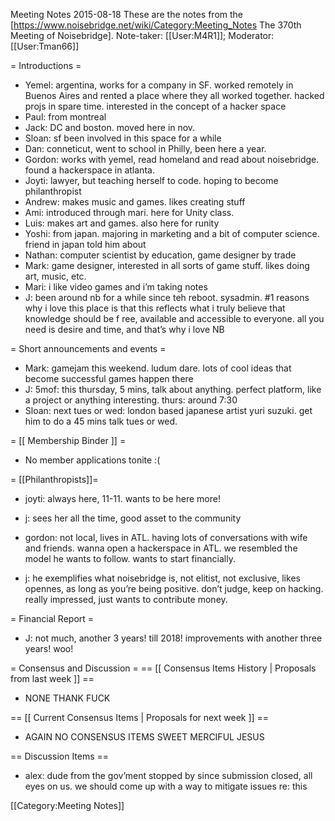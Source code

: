 Meeting Notes 2015-08-18 
 These are the notes from the [https://www.noisebridge.net/wiki/Category:Meeting_Notes The 370th Meeting of Noisebridge]. Note-taker: [[User:M4R1]]; Moderator: [[User:Tman66]]


= Introductions =

* Yemel:  argentina, works for a company in SF. worked remotely in Buenos Aires and rented a place where they all worked together. hacked projs in spare time. interested in the concept of a hacker space
* Paul: from montreal
* Jack: DC and boston. moved here in nov.
* Sloan: sf been involved in this space for a while
* Dan: conneticut, went to school in Philly, been here a year. 
* Gordon: works with yemel, read homeland and read about  noisebridge. found a hackerspace in atlanta. 
* Joyti: lawyer, but teaching herself to code. hoping to become philanthropist
* Andrew: makes music and games. likes creating stuff
* Ami: introduced through mari. here for Unity class.
* Luis: makes art and games. also here for runity
* Yoshi: from japan. majoring in marketing and a bit of computer science. friend in japan told him about 
* Nathan: computer scientist by education, game designer by trade
* Mark: game designer, interested in all sorts of game stuff.  likes doing art, music, etc. 
* Mari: i like video games and i’m taking notes
* J: been around nb for a while since teh reboot. sysadmin. #1 reasons why i love this place is that this reflects what i truly believe that knowledge should be f ree, available and accessible to everyone. all you need is desire and time, and that’s why i love NB

= Short announcements and events =

* Mark: gamejam this weekend. ludum dare. lots of cool ideas that become successful games happen there
* J: 5mof: this thursday, 5 mins, talk about anything. perfect platform, like a project or anything interesting. thurs: around 7:30
* Sloan: next tues or wed: london based japanese artist yuri suzuki. get him to do a 45 mins talk tues or wed. 

= [[ Membership Binder ]] =

* No member applications tonite :(

= [[Philanthropists]]=


* joyti: always here, 11-11. wants to be here more!

* j: sees her all the time, good asset to the community


* gordon: not local, lives in ATL. having lots of conversations with wife and friends. wanna open a hackerspace in ATL. we resembled the model he wants to follow. wants to start financially.

* j: he exemplifies what noisebridge is, not elitist, not exclusive, likes opennes, as long as you’re being positive. don’t judge, keep on hacking. really impressed, just wants to contribute money.

= Financial Report =
* J: not much, another 3 years! till 2018! improvements with another three years! woo!

= Consensus and Discussion =
== [[ Consensus Items History | Proposals from last week ]] ==

* NONE THANK FUCK

== [[ Current Consensus Items | Proposals for next week ]] ==

* AGAIN NO CONSENSUS ITEMS SWEET MERCIFUL JESUS

== Discussion Items ==

* alex: dude from the gov’ment stopped by since submission closed, all eyes on us. we should come up with a way to mitigate issues re: this



[[Category:Meeting Notes]]